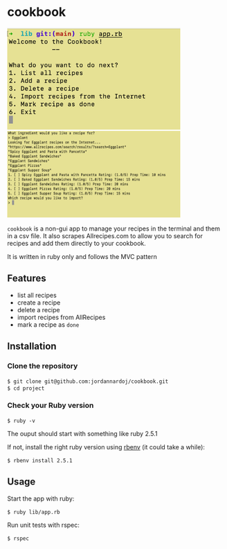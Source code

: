 # cookbook

<img width="400" src="cookbook.png">
<img width="400" height="200px" src="parsing.png">

`cookbook` is a non-gui app to manage your recipes in the terminal and them in a csv file. It also scrapes Allrecipes.com to allow you to search for recipes and add them directly to your cookbook.

It is written in ruby only and follows the MVC pattern

## Features
* list all recipes
* create a recipe
* delete a recipe
* import recipes from AllRecipes
* mark a recipe as `done`




## Installation
### Clone the repository
```
$ git clone git@github.com:jordannardoj/cookbook.git
$ cd project
```
### Check your Ruby version
```
$ ruby -v
```
The ouput should start with something like ruby 2.5.1

If not, install the right ruby version using [rbenv](https://github.com/rbenv/rbenv) (it could take a while):
```
$ rbenv install 2.5.1
```

## Usage
Start the app with ruby:
```
$ ruby lib/app.rb
```

Run unit tests with rspec:
```
$ rspec
```
